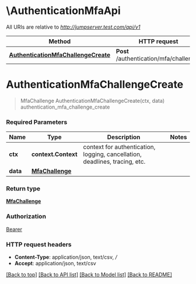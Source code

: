 # \AuthenticationMfaApi

All URIs are relative to *http://jumpserver.test.com/api/v1*

Method | HTTP request | Description
------------- | ------------- | -------------
[**AuthenticationMfaChallengeCreate**](AuthenticationMfaApi.md#AuthenticationMfaChallengeCreate) | **Post** /authentication/mfa/challenge/ | authentication_mfa_challenge_create


# **AuthenticationMfaChallengeCreate**
> MfaChallenge AuthenticationMfaChallengeCreate(ctx, data)
authentication_mfa_challenge_create



### Required Parameters

Name | Type | Description  | Notes
------------- | ------------- | ------------- | -------------
 **ctx** | **context.Context** | context for authentication, logging, cancellation, deadlines, tracing, etc.
  **data** | [**MfaChallenge**](MfaChallenge.md)|  | 

### Return type

[**MfaChallenge**](MFAChallenge.md)

### Authorization

[Bearer](../README.md#Bearer)

### HTTP request headers

 - **Content-Type**: application/json, text/csv, */*
 - **Accept**: application/json, text/csv

[[Back to top]](#) [[Back to API list]](../README.md#documentation-for-api-endpoints) [[Back to Model list]](../README.md#documentation-for-models) [[Back to README]](../README.md)

